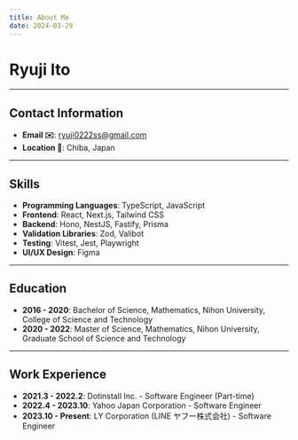 ```yaml
---
title: About Me
date: 2024-03-29
---
```


# Ryuji Ito

---

## Contact Information

- **Email ✉️**: ryuji0222ss@gmail.com
- **Location 📍**: Chiba, Japan

---

## Skills

- **Programming Languages**: TypeScript, JavaScript
- **Frontend**: React, Next.js, Tailwind CSS
- **Backend**: Hono, NestJS, Fastify, Prisma
- **Validation Libraries**: Zod, Valibot
- **Testing**: Vitest, Jest, Playwright
- **UI/UX Design**: Figma

---

## Education

- **2016 - 2020**: Bachelor of Science, Mathematics, Nihon University, College of Science and Technology
- **2020 - 2022**: Master of Science, Mathematics, Nihon University, Graduate School of Science and Technology

---

## Work Experience

- **2021.3 - 2022.2**: Dotinstall Inc. - Software Engineer (Part-time)
- **2022.4 - 2023.10**: Yahoo Japan Corporation - Software Engineer
- **2023.10 - Present**: LY Corporation (LINE ヤフー株式会社) - Software Engineer
